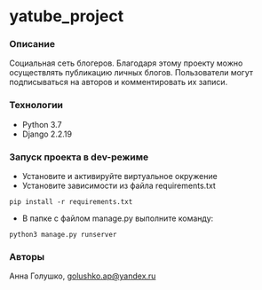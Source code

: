 ﻿# **yatube_project**
### **Описание**
Социальная сеть блогеров.
Благодаря этому проекту можно осуществлять публикацию личных блогов. Пользователи могут подписываться на авторов и комментировать их записи.

### **Технологии**
- Python 3.7
- Django 2.2.19

### **Запуск проекта в dev-режиме**
- Установите и активируйте виртуальное окружение
- Установите зависимости из файла requirements.txt
```
pip install -r requirements.txt
```
- В папке с файлом manage.py выполните команду:
```
python3 manage.py runserver
```
### **Авторы**
Анна Голушко, golushko.ap@yandex.ru
